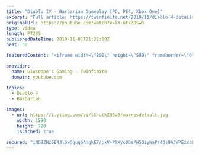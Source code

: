 ```yaml
---
title: "Diablo IV - Barbarian Gameplay [PC, PS4, Xbox One]"
excerpt: "Full article: https://twinfinite.net/2019/11/diablo-4-details videos/ Recorded from Blizzcon livestream: https://blizzcon.com/en-us/watch."
originalUrl: https://youtube.com/watch?v=lX-utkZOSw8
type: video
length: PT28S
publishedDateTime: 2019-11-01T21:21:50Z
heat: 50

featuredContent: "<iframe width=\"800\" height=\"500\" frameborder=\"0\" src=\"https://www.youtube.com/embed/lX-utkZOSw8\" allow=\"accelerometer; autoplay; encrypted-media; gyroscope; picture-in-picture\" allowfullscreen></iframe>"

provider:
  name: Giuseppe's Gaming - Twinfinite
  domain: youtube.com

topics:
  - Diablo 4
  - Barbarian

images:
  - url: https://i.ytimg.com/vi/lX-utkZOSw8/maxresdefault.jpg
    width: 1280
    height: 720
    isCached: true

secured: "iNG9ZHz6B4JlSw6qugGAngkE7/pxV+P8Xyc0DsPW5OiyWaPr43s9AJWPEzxaE8w5/FUuFHuhIc7S9SnLJq+1lsPgpFOM/FwNkAOCDD3CQsx8HyG4A/grtX4qUTsj6ENFJC0pDyBF23b+Uam/mrdNU+rFg1cblR9FB9r+L16eeTNLX34JgitCUpQ1nQb83kcEAYDgxvSsdiPHRsHiJkeP8r951AH9kRC/KwNouDaVA5rOR81T8hxKS1euo6zOP9SrjEwKCDM2mUnGAQt1+G6qAgISeTQ8ayw6WZ48Cczq0zDG0GSVAR6Cw2Lreln2L/uS4yval9dIRTwiyZWTd2FXlwLroO537br5tQtJ5pSb5F95z4YAF8Nt7+FeP/9GYZi1CY9Kp2+Q6pZMf8Meez+DtDozIGzErrS1nj8A7IQGuj8=;kdayB16YytDM5ns9CBlJIA=="
---
```


